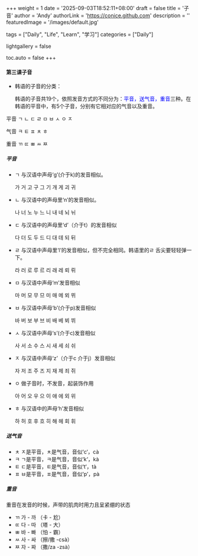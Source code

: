 +++
weight = 1
date = '2025-09-03T18:52:11+08:00'
draft = false
title = '子音'
author = 'Andy'
authorLink = 'https://conice.github.com'
description = ''
featuredImage = '/images/default.jpg'

tags = ["Daily", "Life", "Learn", "学习"]
categories = ["Daily"]

lightgallery = false

toc.auto = false
+++

#### 第三课子音

* 韩语的子音的分类：

  韩语的子音共19个，依照发音方式的不同分为：<span style="color: blue">平音，送气音，重音</span>三种。在韩语的平音中，有5个子音，分别有它相对应的气音以及重音。

平音  ㄱ ㄴ ㄷ ㄹ ㅁ ㅂ ㅅ ㅇ ㅈ 

气音  ㅋ      ㅌ          ㅍ           ㅊ   ㅎ 

重音  ㄲ      ㄸ          ㅃ ㅆ      ㅉ  

##### 平音

* ㄱ 与汉语中声母‘g’(介于k)的发音相似。

  가 거 고 구 그 기 개 게 괴 귀 

* ㄴ 与汉语中的声母里‘n’的发音相似。

  나  너 노 누 느 니 내 네 뇌 뉘 

* ㄷ  与汉语中的声母里‘d’（介于t）的发音相似

  다 더 도 두 드 디 대 데 되 뒤 

* ㄹ  与汉语中声母里‘l’的发音相似，但不完全相同。韩语里的ㄹ 舌尖要轻轻弹一下。

  라  러 로 루 르 리 래 레 뢰 뤼 

* ㅁ 与汉语中声母‘m’发音相似

  마 머 모 무 므 미 매 메 뫼 뮈 
  
* ㅂ 与汉语中声母‘b’(介于p)发音相似

  바 버 보 부 브 비 배 베 뵈 뷔

* ㅅ 与汉语中声母‘s’(介于c)发音相似

  사 서 소 수 스 시 새 세 쇠 쉬 

* ㅈ 与汉语中声母‘z’（介于c 介于j）发音相似

  자 저 조 주 즈 지 재 제 죄 쥐 

* ㅇ 做子音时，不发音，起装饰作用

  아 어 오 우 으 이 애 에 외 위 

* ㅎ 与汉语中的声母‘h’发音相似

  하 허 호 후 흐 히 해 헤 회 휘 



##### 送气音

- ㅊ ㅈ是平音，ㅊ是气音，音似‘c‘，cà
- ㅋ ㄱ是平音，ㅋ是气音，音似‘k‘，kà
- ㅌ ㄷ是平音，ㅌ是气音，音似‘t‘，tà
- ㅍ ㅂ是平音，ㅍ是气音，音似‘p’，pà

##### 重音

重音在发音的时候，声带的肌肉时用力且呈紧绷的状态

* ㄲ 가 - 까  （卡 - 尬）
* ㄸ 다 - 따  （塔 - 大）
* ㅃ 바 - 빠  （怕 - 霸）
* ㅆ 사 - 싸  （擦/撒 -csà）
* ㅉ 자 - 짜  （撒/za -zsà）

